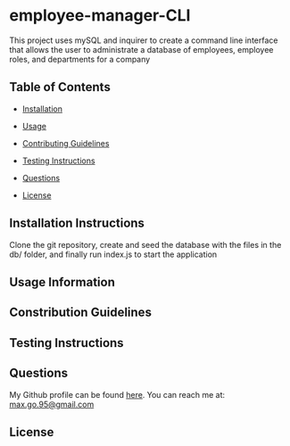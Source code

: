 # employee-manager-CLI



This project uses mySQL and inquirer to create a command line interface that allows the user to administrate a database of employees, employee roles, and departments for a company

## Table of Contents

* [Installation](#installation)

* [Usage](#usage)

* [Contributing Guidelines](#contributing)

* [Testing Instructions](#tests)

* [Questions](#questions)

* [License](#license)

## Installation Instructions <a name="installation"></a>
Clone the git repository, create and seed the database with the files in the db/ folder, and finally run index.js to start the application

## Usage Information <a name="usage"></a>


## Constribution Guidelines <a name="contributing"></a>


## Testing Instructions <a name="tests"></a>

## Questions <a name="questions"></a>
My Github profile can be found [here](https://github.com/smg061). 
You can reach me at: max.go.95@gmail.com
## License <a name="license"></a>
